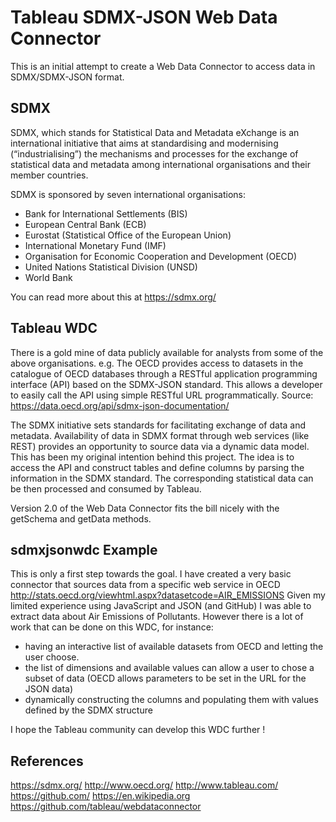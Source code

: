 # Tableau SDMX-JSON Web Data Connector
This is an initial attempt to create a Web Data Connector to access data in SDMX/SDMX-JSON format.

SDMX
---------------
SDMX, which stands for Statistical Data and Metadata eXchange is an international initiative that aims at standardising and modernising (“industrialising”) the mechanisms and processes for the exchange of statistical data and metadata among international organisations and their member countries.

SDMX is sponsored by seven international organisations:
* Bank for International Settlements (BIS)
* European Central Bank (ECB)
* Eurostat (Statistical Office of the European Union)
* International Monetary Fund (IMF)
* Organisation for Economic Cooperation and Development (OECD)
* United Nations Statistical Division (UNSD)
* World Bank

You can read more about this at https://sdmx.org/

Tableau WDC
---------------
There is a gold mine of data publicly available for analysts from some of the above organisations.
e.g. The OECD provides access to datasets in the catalogue of OECD databases through a RESTful application programming interface (API) based on the SDMX-JSON standard.  This allows a developer to easily call the API using simple RESTful URL programmatically.
Source: https://data.oecd.org/api/sdmx-json-documentation/

The SDMX initiative sets standards for facilitating exchange of data and metadata. Availability of data in SDMX format through web services (like REST) provides an opportunity to source data via a dynamic data model. This has been my original intention behind this project. The idea is to access the API and construct tables and define columns by parsing the information in the SDMX standard. The corresponding statistical data can be then processed and consumed by Tableau.

Version 2.0 of the Web Data Connector fits the bill nicely with the getSchema and getData methods.

sdmxjsonwdc Example
---------------
This is only a first step towards the goal. I have created a very basic connector that sources data from a specific web service in OECD
http://stats.oecd.org/viewhtml.aspx?datasetcode=AIR_EMISSIONS
Given my limited experience using JavaScript and JSON (and GitHub) I was able to extract data about Air Emissions of Pollutants.
However there is a lot of work that can be done on this WDC, for instance:
* having an interactive list of available datasets from OECD and letting the user choose.
* the list of dimensions and available values can allow a user to chose a subset of data (OECD allows parameters to be set in the URL for the JSON data)
* dynamically constructing the columns and populating them with values defined by the SDMX structure

I hope the Tableau community can develop this WDC further !

References
---------------
https://sdmx.org/
http://www.oecd.org/
http://www.tableau.com/
https://github.com/
https://en.wikipedia.org
https://github.com/tableau/webdataconnector
